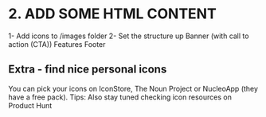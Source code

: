 # 2. ADD SOME HTML CONTENT

1- Add icons to /images folder
2- Set the structure up
  Banner (with call to action (CTA))
  Features
  Footer

## Extra - find nice personal icons
  You can pick your icons on IconStore, The Noun Project or NucleoApp (they have a free pack).
  Tips: Also stay tuned checking icon resources on Product Hunt
